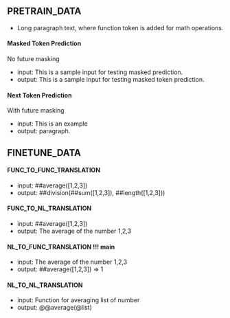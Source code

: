 ## PRETRAIN_DATA
- Long paragraph text, where function token is added for math operations.

#### Masked Token Prediction
No future masking
- input: This is a sample input for testing masked <MASK> prediction.
- output: This is a sample input for testing masked token prediction.

#### Next Token Prediction
With future masking
- input: This is an example
- output: paragraph.

## FINETUNE_DATA

#### FUNC_TO_FUNC_TRANSLATION
- input: ##average([1,2,3])
- output: ##division(##sum([1,2,3]), ##length([1,2,3]))

#### FUNC_TO_NL_TRANSLATION
- input: ##average([1,2,3])
- output: The average of the number 1,2,3

#### NL_TO_FUNC_TRANSLATION **!!! main**
- input: The average of the number 1,2,3
- output: ##average([1,2,3]) => 1

#### NL_TO_NL_TRANSLATION
- input: Function for averaging list of number
- output: @@average(@list)